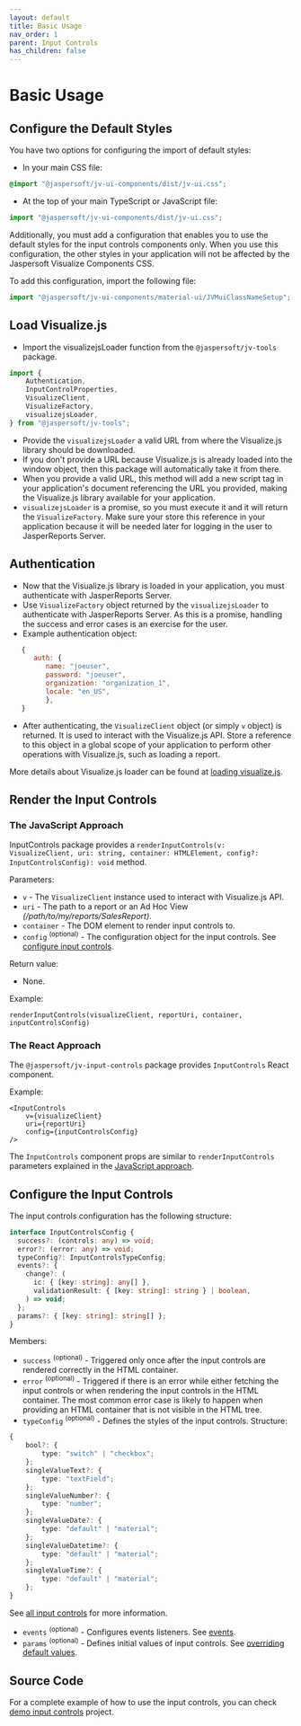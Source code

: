 ```yaml
---
layout: default
title: Basic Usage
nav_order: 1
parent: Input Controls
has_children: false
---
```


# Basic Usage

## Configure the Default Styles

You have two options for configuring the import of default styles:

* In your main CSS file:
```css
@import "@jaspersoft/jv-ui-components/dist/jv-ui.css";
```

* At the top of your main TypeScript or JavaScript file:
``` typescript
import "@jaspersoft/jv-ui-components/dist/jv-ui.css";
```

Additionally, you must add a configuration that enables you to use the default styles for the input controls components only. When you use this configuration, the other styles in your application will not be affected by the Jaspersoft Visualize Components CSS.

To add this configuration, import the following file:
```typescript
import "@jaspersoft/jv-ui-components/material-ui/JVMuiClassNameSetup";
```


## Load Visualize.js

- Import the visualizejsLoader function from the `@jaspersoft/jv-tools` package.
```typescript 
import {
    Authentication,
    InputControlProperties,
    VisualizeClient,
    VisualizeFactory,
    visualizejsLoader,
} from "@jaspersoft/jv-tools";
```

- Provide the `visualizejsLoader` a valid URL from where the Visualize.js library should be downloaded.
- If you don't provide a URL because Visualize.js is already loaded into the window object, then this package will automatically take it from there.
- When you provide a valid URL, this method will add a new script tag in your application's document referencing the URL you provided, making the Visualize.js library available for your application.
- `visualizejsLoader` is a promise, so you must execute it and it will return the `VisualizeFactory`. Make sure your store this reference in your application because it will be needed later for logging in the user to JasperReports Server.

## Authentication

* Now that the Visualize.js library is loaded in your application, you must authenticate with JasperReports Server.
* Use `VisualizeFactory` object returned by the `visualizejsLoader` to authenticate with JasperReports Server. As this is a promise, handling the success and error cases is an exercise for the user.
* Example authentication object:
``` js
   {
      auth: {
         name: "joeuser",
         password: "joeuser",
         organization: "organization_1",
         locale: "en_US",
         },
   }
```

* After authenticating, the `VisualizeClient` object (or simply `v` object) is returned. It is used to
  interact with the Visualize.js API. Store a reference to this object in a global scope of your application to perform other operations with Visualize.js, such as loading a report.

More details about Visualize.js loader can be found at [loading visualize.js]({{site.baseurl}}/pages/tools/loading-vizjs).

## Render the Input Controls

### The JavaScript Approach

InputControls package provides a `renderInputControls(v: VisualizeClient, uri: string, container: HTMLElement, config?: InputControlsConfig): void` method. 

Parameters:
* `v` - The `VisualizeClient` instance used to interact with Visualize.js API.
* `uri` - The path to a report or an Ad Hoc View _(/path/to/my/reports/SalesReport)_.
* `container` - The DOM element to render input controls to.
* `config` <sup>(optional)</sup> - The configuration object for the input controls. See [configure input controls]({{site.baseurl}}/pages/input-controls/basic-usage#configure-the-input-controls).

Return value:
* None.

Example:
```tsx
renderInputControls(visualizeClient, reportUri, container, inputControlsConfig)
```

### The React Approach
The `@jaspersoft/jv-input-controls` package provides `InputControls` React component.

Example:
```tsx
<InputControls
    v={visualizeClient}
    uri={reportUri}
    config={inputControlsConfig}
/>
```
The `InputControls` component props are similar to `renderInputControls` parameters explained in the 
[JavaScript approach]({{site.baseurl}}/pages/input-controls/basic-usage#the-javascript-approach).

## Configure the Input Controls
The input controls configuration has the following structure:
```ts
interface InputControlsConfig {
  success?: (controls: any) => void;
  error?: (error: any) => void;
  typeConfig?: InputControlsTypeConfig;
  events?: {
    change?: (
      ic: { [key: string]: any[] },
      validationResult: { [key: string]: string } | boolean,
    ) => void;
  };
  params?: { [key: string]: string[] };
}
```

Members:
* `success` <sup>(optional)</sup> - Triggered only once after the input controls are rendered correctly in the
  HTML container.
* `error` <sup>(optional)</sup> - Triggered if there is an error while either fetching
  the input controls or when rendering the input controls in the HTML container. The most common error case is
  likely to happen when providing an HTML container that is not visible in the HTML tree.
* `typeConfig` <sup>(optional)</sup> - Defines the styles of the input controls. Structure:
```typescript
{
    bool?: {
        type: "switch" | "checkbox";
    };
    singleValueText?: {
        type: "textField";
    };
    singleValueNumber?: {
        type: "number";
    };
    singleValueDate?: {
        type: "default" | "material";
    };
    singleValueDatetime?: {
        type: "default" | "material";
    };
    singleValueTime?: {
        type: "default" | "material";
    };
}
``` 
See [all input controls]({{site.baseurl}}/pages/input-controls/all-ics) for more information.
* `events` <sup>(optional)</sup> - Configures events listeners. See [events]({{site.baseurl}}/pages/input-controls/events).
* `params` <sup>(optional)</sup> - Defines initial values of input controls. See [overriding default values]({{site.baseurl}}/pages/input-controls/params).

## Source Code
For a complete example of how to use the input controls, you can check [demo input controls](https://github.com/Jaspersoft/js-visualize-components/tree/main/packages/demo-input-controls) project.